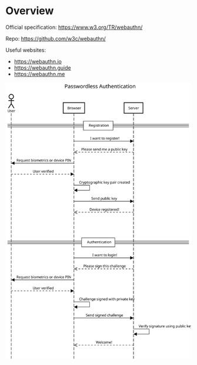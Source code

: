 Overview
========

Official specification: https://www.w3.org/TR/webauthn/

Repo: https://github.com/w3c/webauthn/

Useful websites:

- https://webauthn.io
- https://webauthn.guide
- https://webauthn.me


![Overview diagram](overview.svg)
